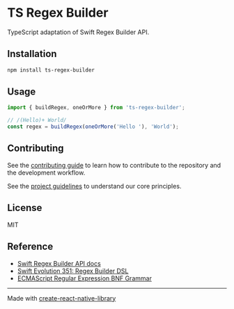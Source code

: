 # TS Regex Builder

TypeScript adaptation of Swift Regex Builder API.

## Installation

```sh
npm install ts-regex-builder
```

## Usage

```js
import { buildRegex, oneOrMore } from 'ts-regex-builder';

// /(Hello)+ World/
const regex = buildRegex(oneOrMore('Hello '), 'World');
```

## Contributing

See the [contributing guide](CONTRIBUTING.md) to learn how to contribute to the repository and the development workflow.

See the [project guidelines](GUIDELINES.md) to understand our core principles.

## License

MIT

## Reference

- [Swift Regex Builder API docs](https://developer.apple.com/documentation/regexbuilder)
- [Swift Evolution 351: Regex Builder DSL](https://github.com/apple/swift-evolution/blob/main/proposals/0351-regex-builder.md)
- [ECMAScript Regular Expression BNF Grammar](https://262.ecma-international.org/7.0/#sec-regular-expressions)

---

Made with [create-react-native-library](https://github.com/callstack/react-native-builder-bob)
